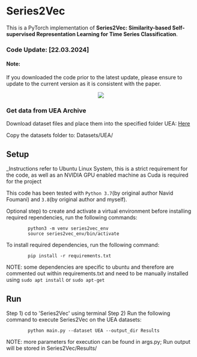 # Series2Vec
This is a PyTorch implementation of
**Series2Vec: Similarity-based Self-supervised Representation Learning for Time Series Classification**.
### Code Update: [22.03.2024]
#### Note:
If you downloaded the code prior to the latest update, please ensure to update to the current version as it is consistent with the paper.

<p align="center">
    <img src="Fig/Series2Vec_01.png">
</p> 

### Get data from UEA Archive 
Download dataset files and place them into the specified folder
UEA: [Here](https://www.timeseriesclassification.com/aeon-toolkit/Archives/Multivariate2018_ts.zip)

Copy the datasets folder to: Datasets/UEA/

## Setup

_Instructions refer to Ubuntu Linux System, this is a strict requirement for the code, as well as an NVIDIA GPU enabled machine as Cuda is required for the project

This code has been tested with `Python 3.7`(by original author Navid Foumani) and `3.8`(by original author and myself).

Optional step) to create and activate a virtual environment before installing required rependencies, run the following commands:

            python3 -m venv series2vec_env
            source series2vec_env/bin/activate
            
To install required dependencies, run the following command:

            pip install -r requirements.txt
            
NOTE: some dependencies are specific to ubuntu and therefore are commented out within requirements.txt and need to be manually installed using `sudo apt install` or `sudo apt-get`

## Run


Step 1) cd to 'Series2Vec' using terminal
Step 2) Run the following command to execute Series2Vec on the UEA datasets: 

            python main.py --dataset UEA --output_dir Results
            
NOTE: more parameters for execution can be found in args.py; Run output will be stored in Series2Vec/Results/

